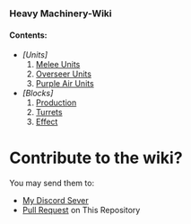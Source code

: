 ### Heavy Machinery-Wiki

#### Contents:
- *[Units]*
  1. [Melee Units](https://github.com/Zeniku/HeavyMachinery-Wiki/blob/master/wiki/units/MeleeUnits.md)
  2. [Overseer Units](https://github.com/Zeniku/HeavyMachinery-Wiki/blob/master/wiki/units/OverSeerUnit.md)
  3. [Purple Air Units](https://github.com/Zeniku/HeavyMachinery-Wiki/blob/master/wiki/units/PurpleAirUnits.md)
- *[Blocks]*
  1. [Production](https://github.com/Zeniku/HeavyMachinery-Wiki/blob/master/wiki/blocks/Production.md)
  2. [Turrets](https://github.com/Zeniku/HeavyMachinery-Wiki/blob/master/wiki/blocks/Turrets.md)
  3. [Effect](https://github.com/Zeniku/HeavyMachinery-Wiki/blob/master/wiki/blocks/Effect.md)

# Contribute to the wiki?
You may send them to:
- [My Discord Sever](https://discord.gg/bWBGyty)
- [Pull Request](https://github.com/Zeniku/HeavyMachinery-Wiki/pulls) on This Repository